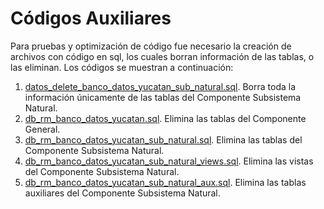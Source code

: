 # Códigos Auxiliares

Para pruebas y optimización de código fue necesario la creación de archivos con código en sql, los cuales borran información de las tablas, o las eliminan. Los códigos se muestran a continuación:
1. [datos_delete_banco_datos_yucatan_sub_natural.sql](datos_delete_banco_datos_yucatan_sub_natural.sql). Borra toda la información únicamente de las tablas del Componente Subsistema Natural.
2. [db_rm_banco_datos_yucatan.sql](db_rm_banco_datos_yucatan.sql). Elimina las tablas del Componente General.
3. [db_rm_banco_datos_yucatan_sub_natural.sql](db_rm_banco_datos_yucatan_sub_natural.sql). Elimina las tablas del Componente Subsistema Natural.
4. [db_rm_banco_datos_yucatan_sub_natural_views.sql](db_rm_banco_datos_yucatan_sub_natural_views.sql). Elimina las vistas del Componente Subsistema Natural.
5. [db_rm_banco_datos_yucatan_sub_natural_aux.sql](db_rm_banco_datos_yucatan_sub_natural_aux.sql). Elimina las tablas auxiliares del Componente Subsistema Natural.
